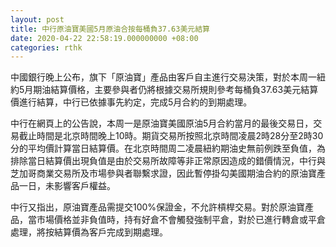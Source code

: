 ```yaml
---
layout: post
title: 中行原油寶美國5月原油合按每桶負37.63美元結算
date: 2020-04-22 22:58:19.000000000 +08:00
categories: rthk
---
```


中國銀行晚上公布，旗下「原油寶」產品由客戶自主進行交易決策，對於本周一紐約5月期油結算價格，主要參與者仍將根據交易所規則參考每桶負37.63美元結算價進行結算，中行已依據事先約定，完成5月合約的到期處理。

中行在網頁上的公告說，本周一是原油寶美國原油5月合約當月的最後交易日，交易截止時間是北京時間晚上10時。期貨交易所按照北京時間凌晨2時28分至2時30分的平均價計算當日結算價。在北京時間周二凌晨紐約期油史無前例跌至負值，為排除當日結算價出現負值是由於交易所故障等非正常原因造成的錯價情況，中行與芝加哥商業交易所及市場參與者聯繫求證，因此暫停掛勾美國期油合約的原油寶產品一日，未影響客戶權益。

中行又指出，原油寶產品需提交100%保證金，不允許槓桿交易。對於原油寶產品，當市場價格並非負值時，持有好倉不會觸發強制平倉，對於已進行轉倉或平倉處理，將按結算價為客戶完成到期處理。
